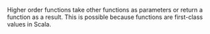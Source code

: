 Higher order functions take other functions as parameters or return a function as a result. This is possible because functions are first-class values in Scala.
<!--stackedit_data:
eyJoaXN0b3J5IjpbLTg5Mzc2ODg0LC0xMDc5NDM0MTM3LC01Nj
UxMTM2MzcsLTE1Njk5MDQxNDIsMTgxNDgzNDQyNywyMDI3MDU2
NjczLC0xMjU5ODkwMDYxLC0xNDUzNjgwNjksMTM0MjI3MjU4MS
wxNDQ2NDMyNjU1LDEyOTY1MjAwODYsLTIwODg3NDY2MTIsLTE4
NzYwNzQ2NjAsLTE1NTk1ODc2MDcsNzM4MDkwNjMwLC0xMTUwND
EyMTE2LDkwNzEyNzY3MywtMjA4ODc0NjYxMiwyMDM5NjM1NjIs
MTM2NjYxNzMyXX0=
-->